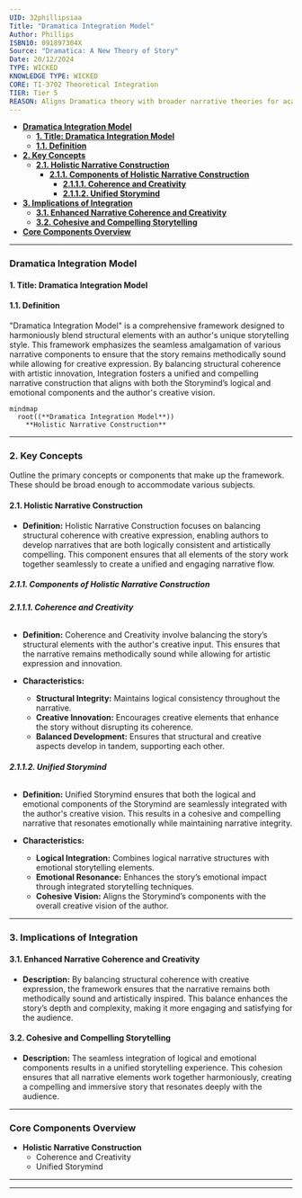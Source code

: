 ```yaml
---
UID: 32phillipsiaa
Title: "Dramatica Integration Model"
Author: Phillips
ISBN10: 091897304X
Source: "Dramatica: A New Theory of Story"
Date: 20/12/2024
TYPE: WICKED
KNOWLEDGE TYPE: WICKED
CORE: TI-3702 Theoretical Integration
TIER: Tier 5
REASON: Aligns Dramatica theory with broader narrative theories for academic and practical use.
---
```


- [**Dramatica Integration Model**](#dramatica-integration-model)
  - [**1. Title: Dramatica Integration Model**](#1-title-dramatica-integration-model)
  - [**1.1. Definition**](#11-definition)
- [**2. Key Concepts**](#2-key-concepts)
  - [**2.1. Holistic Narrative Construction**](#21-holistic-narrative-construction)
    - [**2.1.1. Components of Holistic Narrative Construction**](#211-components-of-holistic-narrative-construction)
      - [**2.1.1.1. Coherence and Creativity**](#2111-coherence-and-creativity)
      - [**2.1.1.2. Unified Storymind**](#2112-unified-storymind)
- [**3. Implications of Integration**](#3-implications-of-integration)
  - [**3.1. Enhanced Narrative Coherence and Creativity**](#31-enhanced-narrative-coherence-and-creativity)
  - [**3.2. Cohesive and Compelling Storytelling**](#32-cohesive-and-compelling-storytelling)
- [**Core Components Overview**](#core-components-overview)

---

### **Dramatica Integration Model**

#### **1. Title: Dramatica Integration Model**

#### **1.1. Definition**

"Dramatica Integration Model" is a comprehensive framework designed to harmoniously blend structural elements with an author's unique storytelling style. This framework emphasizes the seamless amalgamation of various narrative components to ensure that the story remains methodically sound while allowing for creative expression. By balancing structural coherence with artistic innovation, Integration fosters a unified and compelling narrative construction that aligns with both the Storymind’s logical and emotional components and the author's creative vision.

```mermaid
mindmap
  root((**Dramatica Integration Model**))
    **Holistic Narrative Construction**
```

---

### **2. Key Concepts**

Outline the primary concepts or components that make up the framework. These should be broad enough to accommodate various subjects.

#### **2.1. Holistic Narrative Construction**

- **Definition:**
  Holistic Narrative Construction focuses on balancing structural coherence with creative expression, enabling authors to develop narratives that are both logically consistent and artistically compelling. This component ensures that all elements of the story work together seamlessly to create a unified and engaging narrative flow.

##### **2.1.1. Components of Holistic Narrative Construction**

###### **2.1.1.1. Coherence and Creativity**

- **Definition:**
  Coherence and Creativity involve balancing the story’s structural elements with the author's creative input. This ensures that the narrative remains methodically sound while allowing for artistic expression and innovation.

- **Characteristics:**
  - **Structural Integrity:** Maintains logical consistency throughout the narrative.
  - **Creative Innovation:** Encourages creative elements that enhance the story without disrupting its coherence.
  - **Balanced Development:** Ensures that structural and creative aspects develop in tandem, supporting each other.

###### **2.1.1.2. Unified Storymind**

- **Definition:**
  Unified Storymind ensures that both the logical and emotional components of the Storymind are seamlessly integrated with the author's creative vision. This results in a cohesive and compelling narrative that resonates emotionally while maintaining narrative integrity.

- **Characteristics:**
  - **Logical Integration:** Combines logical narrative structures with emotional storytelling elements.
  - **Emotional Resonance:** Enhances the story’s emotional impact through integrated storytelling techniques.
  - **Cohesive Vision:** Aligns the Storymind’s components with the overall creative vision of the author.

---

### **3. Implications of Integration**

#### **3.1. Enhanced Narrative Coherence and Creativity**

- **Description:**
  By balancing structural coherence with creative expression, the framework ensures that the narrative remains both methodically sound and artistically inspired. This balance enhances the story’s depth and complexity, making it more engaging and satisfying for the audience.

#### **3.2. Cohesive and Compelling Storytelling**

- **Description:**
  The seamless integration of logical and emotional components results in a unified storytelling experience. This cohesion ensures that all narrative elements work together harmoniously, creating a compelling and immersive story that resonates deeply with the audience.

---

### **Core Components Overview**

- **Holistic Narrative Construction**
  - Coherence and Creativity
  - Unified Storymind

---

---
